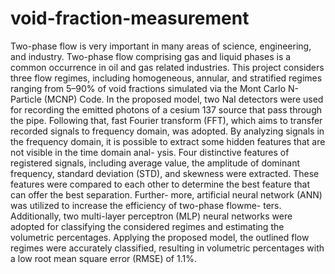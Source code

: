 # void-fraction-measurement
Two-phase flow is very important in many areas of science, engineering, and industry. Two-phase
flow comprising gas and liquid phases is a common occurrence in oil and gas related industries.
This project considers three flow regimes, including homogeneous, annular, and stratified regimes
ranging from 5–90% of void fractions simulated via the Mont Carlo N-Particle (MCNP) Code. In
the proposed model, two NaI detectors were used for recording the emitted photons of a cesium
137 source that pass through the pipe. Following that, fast Fourier transform (FFT), which aims to
transfer recorded signals to frequency domain, was adopted. By analyzing signals in the frequency
domain, it is possible to extract some hidden features that are not visible in the time domain anal-
ysis. Four distinctive features of registered signals, including average value, the amplitude of
dominant frequency, standard deviation (STD), and skewness were extracted. These features were
compared to each other to determine the best feature that can offer the best separation. Further-
more, artificial neural network (ANN) was utilized to increase the efficiency of two-phase flowme-
ters. Additionally, two multi-layer perceptron (MLP) neural networks were adopted for classifying
the considered regimes and estimating the volumetric percentages. Applying the proposed model,
the outlined flow regimes were accurately classified, resulting in volumetric percentages with a
low root mean square error (RMSE) of 1.1%.
